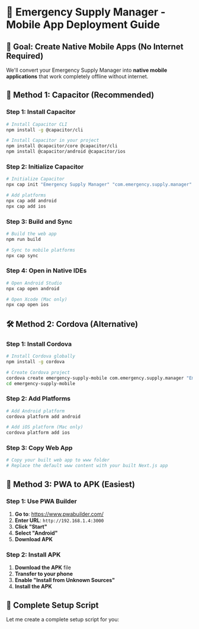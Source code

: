 # 📱 Emergency Supply Manager - Mobile App Deployment Guide

## 🎯 **Goal: Create Native Mobile Apps (No Internet Required)**

We'll convert your Emergency Supply Manager into **native mobile applications** that work completely offline without internet.

## 🚀 **Method 1: Capacitor (Recommended)**

### **Step 1: Install Capacitor**
```bash
# Install Capacitor CLI
npm install -g @capacitor/cli

# Install Capacitor in your project
npm install @capacitor/core @capacitor/cli
npm install @capacitor/android @capacitor/ios
```

### **Step 2: Initialize Capacitor**
```bash
# Initialize Capacitor
npx cap init "Emergency Supply Manager" "com.emergency.supply.manager"

# Add platforms
npx cap add android
npx cap add ios
```

### **Step 3: Build and Sync**
```bash
# Build the web app
npm run build

# Sync to mobile platforms
npx cap sync
```

### **Step 4: Open in Native IDEs**
```bash
# Open Android Studio
npx cap open android

# Open Xcode (Mac only)
npx cap open ios
```

## 🛠️ **Method 2: Cordova (Alternative)**

### **Step 1: Install Cordova**
```bash
# Install Cordova globally
npm install -g cordova

# Create Cordova project
cordova create emergency-supply-mobile com.emergency.supply.manager "Emergency Supply Manager"
cd emergency-supply-mobile
```

### **Step 2: Add Platforms**
```bash
# Add Android platform
cordova platform add android

# Add iOS platform (Mac only)
cordova platform add ios
```

### **Step 3: Copy Web App**
```bash
# Copy your built web app to www folder
# Replace the default www content with your built Next.js app
```

## 📱 **Method 3: PWA to APK (Easiest)**

### **Step 1: Use PWA Builder**
1. **Go to**: https://www.pwabuilder.com/
2. **Enter URL**: `http://192.168.1.4:3000`
3. **Click "Start"**
4. **Select "Android"**
5. **Download APK**

### **Step 2: Install APK**
1. **Download the APK** file
2. **Transfer to your phone**
3. **Enable "Install from Unknown Sources"**
4. **Install the APK**

## 🔧 **Complete Setup Script**

Let me create a complete setup script for you:
